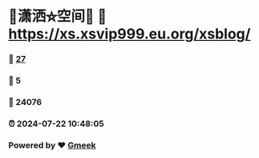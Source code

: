 # 🤠潇洒⛤空间🤠 :link: https://xs.xsvip999.eu.org/xsblog/ 
### :page_facing_up: [27](https://xs.xsvip999.eu.org/xsblog//tag.html) 
### :speech_balloon: 5 
### :hibiscus: 24076 
### :alarm_clock: 2024-07-22 10:48:05 
### Powered by :heart: [Gmeek](https://github.com/Meekdai/Gmeek)
